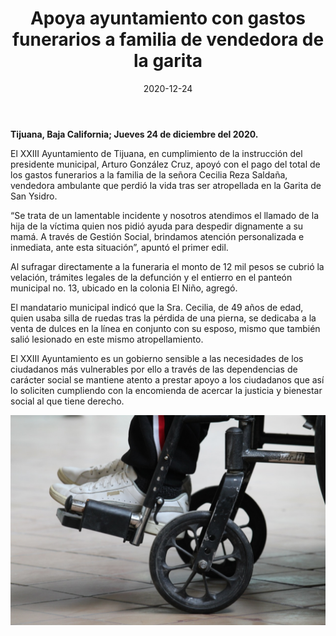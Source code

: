 ﻿---
layout: blog
title:  "Apoya ayuntamiento con gastos funerarios a familia de vendedora de la garita"
date:   2020-12-24
categories: tijuana
permalink: /:categories/:title:output_ext
image: /img/cnr/2020-12-24-apoya-ayuntamiento-con-gastos-funerarios-a-familia-de-vendedora-de-la-garita.jpeg
alt: "Apoya ayuntamiento con gastos funerarios a familia de vendedora de la garita"
autor: 
---


**Tijuana, Baja California; Jueves 24 de diciembre del 2020.**


El XXIII Ayuntamiento de Tijuana, en cumplimiento de la instrucción del presidente municipal, Arturo González Cruz, apoyó con el pago del total de los gastos funerarios a la familia de la señora Cecilia Reza Saldaña, vendedora ambulante que perdió la vida tras ser atropellada en la Garita de San Ysidro.


“Se trata de un lamentable incidente y nosotros atendimos el llamado de la hija de la víctima quien nos pidió ayuda para despedir dignamente a su mamá. A través de Gestión Social, brindamos atención personalizada e inmediata, ante esta situación”, apuntó el primer edil.


Al sufragar  directamente a la funeraria el monto de 12 mil pesos se cubrió  la velación, trámites legales de la defunción y el entierro en el panteón municipal no. 13, ubicado en la colonia El Niño, agregó.  


El mandatario municipal indicó que la Sra. Cecilia, de 49 años de edad, quien usaba silla de ruedas tras la pérdida de una pierna, se dedicaba a la venta de dulces en la línea en conjunto con su esposo, mismo que también salió lesionado en este mismo atropellamiento.


El XXIII Ayuntamiento es un gobierno sensible a las necesidades de los ciudadanos más vulnerables por ello a través de las dependencias de carácter social se mantiene atento a prestar apoyo a los ciudadanos que así lo soliciten cumpliendo con la encomienda de acercar la justicia y bienestar social al que tiene derecho.

<div id="carouselExampleSlidesOnly" class="carousel slide" data-ride="carousel">
  <div class="carousel-inner">
    <div class="carousel-item active">
       <img class="d-block w-100" src="/img/cnr/2020-12-24-apoya-ayuntamiento-con-gastos-funerarios-a-familia-de-vendedora-de-la-garita.jpeg" loading="lazy"  alt="Apoya ayuntamiento con gastos funerarios a familia de vendedora de la garita">
    </div>
  </div>
</div>